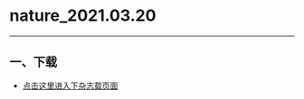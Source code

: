 # nature_2021.03.20
--------------
## 一、下载
* [点击这里进入下杂志载页面](https://emagazine.link/book/380?utm_source=github_dl&utm_medium=github_dl&utm_campaign=github_dl)
    
